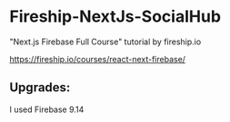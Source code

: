 # Fireship-NextJs-SocialHub

"Next.js Firebase Full Course" tutorial by fireship.io

https://fireship.io/courses/react-next-firebase/


## Upgrades:
I used Firebase 9.14